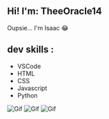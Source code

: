 ## Hi! I'm: TheeOracle14
Oupsie... I'm Isaac 😂

## dev skills :
- VSCode
- HTML
- CSS
- Javascript
- Python


![Gif](https://tenor.com/fr/view/tired-exhausted-bored-bordem-pmb-gif-23000955.gif)
![Gif](https://tenor.com/fr/view/alien-dancing-funny-gif-14383108.gif)
![Gif](https://media2.giphy.com/media/v1.Y2lkPTc5MGI3NjExdnpycGd3aG94dnpwbGoxZTBydzYyMnJ6cDFrdTI1b2I4MTc1eDByZCZlcD12MV9pbnRlcm5hbF9naWZfYnlfaWQmY3Q9Zw/l0Iy5RLk94fLqaSRy/giphy.gif)